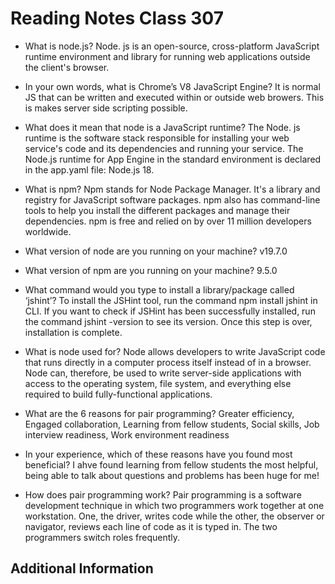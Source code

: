 # Reading Notes Class 307

- What is node.js? Node. js is an open-source, cross-platform JavaScript runtime environment and library for running web applications outside the client's browser. 
- In your own words, what is Chrome’s V8 JavaScript Engine? It is normal JS that can be written and executed within or outside web browers. This is makes server side scripting possible.
- What does it mean that node is a JavaScript runtime? The Node. js runtime is the software stack responsible for installing your web service's code and its dependencies and running your service. The Node.js runtime for App Engine in the standard environment is declared in the app.yaml file: Node.js 18.
- What is npm? Npm stands for Node Package Manager. It's a library and registry for JavaScript software packages. npm also has command-line tools to help you install the different packages and manage their dependencies. npm is free and relied on by over 11 million developers worldwide.
- What version of node are you running on your machine? v19.7.0
- What version of npm are you running on your machine? 9.5.0
- What command would you type to install a library/package called ‘jshint’? To install the JSHint tool, run the command npm install jshint in CLI. If you want to check if JSHint has been successfully installed, run the command jshint -version to see its version. Once this step is over, installation is complete.
- What is node used for? Node allows developers to write JavaScript code that runs directly in a computer process itself instead of in a browser. Node can, therefore, be used to write server-side applications with access to the operating system, file system, and everything else required to build fully-functional applications.

- What are the 6 reasons for pair programming? Greater efficiency, Engaged collaboration, Learning from fellow students, Social skills, Job interview readiness, Work environment readiness
- In your experience, which of these reasons have you found most beneficial? I ahve found learning from fellow students the most helpful, being able to talk about questions and problems has been huge for me!
- How does pair programming work? Pair programming is a software development technique in which two programmers work together at one workstation. One, the driver, writes code while the other, the observer or navigator, reviews each line of code as it is typed in. The two programmers switch roles frequently.


## Additional Information
